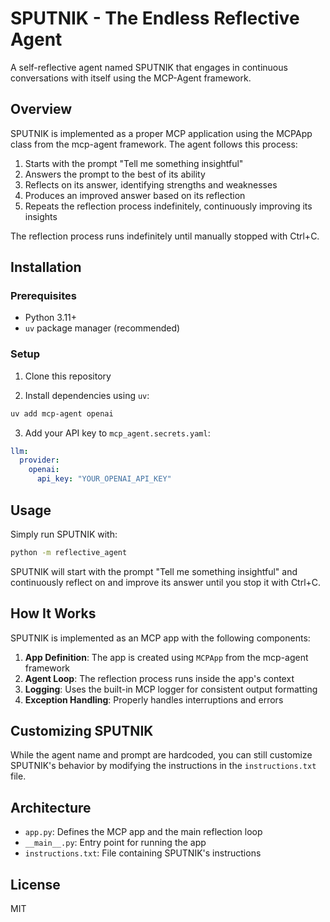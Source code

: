 # SPUTNIK - The Endless Reflective Agent

A self-reflective agent named SPUTNIK that engages in continuous conversations with itself using the MCP-Agent framework.

## Overview

SPUTNIK is implemented as a proper MCP application using the MCPApp class from the mcp-agent framework. The agent follows this process:

1. Starts with the prompt "Tell me something insightful"
2. Answers the prompt to the best of its ability
3. Reflects on its answer, identifying strengths and weaknesses
4. Produces an improved answer based on its reflection
5. Repeats the reflection process indefinitely, continuously improving its insights

The reflection process runs indefinitely until manually stopped with Ctrl+C.

## Installation

### Prerequisites

- Python 3.11+
- `uv` package manager (recommended)

### Setup

1. Clone this repository

2. Install dependencies using `uv`:

```bash
uv add mcp-agent openai
```

3. Add your API key to `mcp_agent.secrets.yaml`:

```yaml
llm:
  provider:
    openai:
      api_key: "YOUR_OPENAI_API_KEY"
```

## Usage

Simply run SPUTNIK with:

```bash
python -m reflective_agent
```

SPUTNIK will start with the prompt "Tell me something insightful" and continuously reflect on and improve its answer until you stop it with Ctrl+C.

## How It Works

SPUTNIK is implemented as an MCP app with the following components:

1. **App Definition**: The app is created using `MCPApp` from the mcp-agent framework
2. **Agent Loop**: The reflection process runs inside the app's context
3. **Logging**: Uses the built-in MCP logger for consistent output formatting
4. **Exception Handling**: Properly handles interruptions and errors

## Customizing SPUTNIK

While the agent name and prompt are hardcoded, you can still customize SPUTNIK's behavior by modifying the instructions in the `instructions.txt` file.

## Architecture

- `app.py`: Defines the MCP app and the main reflection loop
- `__main__.py`: Entry point for running the app
- `instructions.txt`: File containing SPUTNIK's instructions

## License

MIT 